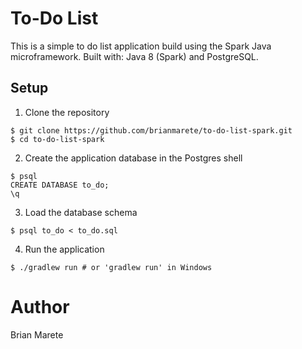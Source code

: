 # To-Do List

This is a simple to do list application build using the Spark Java microframework.
Built with: Java 8 (Spark) and PostgreSQL.

## Setup

1. Clone the repository
``` shell
$ git clone https://github.com/brianmarete/to-do-list-spark.git
$ cd to-do-list-spark
```

2. Create the application database in the Postgres shell
``` shell
$ psql
CREATE DATABASE to_do;
\q
```

3. Load the database schema
``` shell
$ psql to_do < to_do.sql
```
4. Run the application
``` shell
$ ./gradlew run # or 'gradlew run' in Windows
```

# Author
Brian Marete

